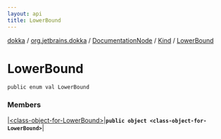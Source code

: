 ```yaml
---
layout: api
title: LowerBound
---
```

[dokka](../../../../index.html) / [org.jetbrains.dokka](../../../index.html) / [DocumentationNode](../../index.html) / [Kind](../index.html) / [LowerBound](index.html)


# LowerBound



```
public enum val LowerBound
```


### Members


|[&lt;class-object-for-LowerBound&gt;](_class-object-for-LowerBound_.html)|**`public object <class-object-for-LowerBound>`**|


